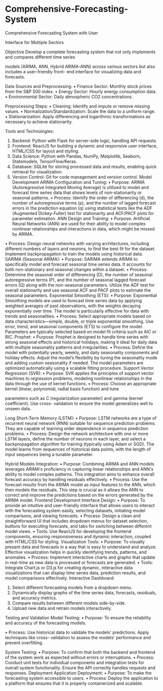 # Comprehensive-Forecasting-System
Comprehensive Forecasting System with User

Interface for Multiple Sectors

Objective
Develop a complete forecasting system that not only implements and compares different time series

models (ARIMA, ANN, Hybrid ARIMA-ANN) across various sectors but also includes a user-friendly front-
end interface for visualizing data and forecasts.

Data Sources and Preprocessing:
• Finance Sector: Monthly stock prices from the S&P 500 index.
• Energy Sector: Hourly energy consumption data.
• Environmental Sector: Daily atmospheric CO2 concentrations.

Preprocessing Steps:
• Cleaning: Identify and impute or remove missing values.
• Normalization/Standardization: Scale the data to a uniform range.
• Stationarization: Apply differencing and logarithmic transformations as necessary to achieve
stationarity.

Tools and Technologies:
1. Backend: Python with Flask for server-side logic, handling API requests.
2. Frontend: ReactJS for building a dynamic and responsive user interface, HTML/CSS for layout and
styling.
3. Data Science: Python with Pandas, NumPy, Matplotlib, Seaborn, Statsmodels, TensorFlow/Keras.
4. Database: SQLite for storing processed data and results, enabling quick retrieval for visualization.
5. Version Control: Git for code management and version control.
Model Development
ARIMA Configuration and Tuning:
• Purpose: ARIMA (Autoregressive Integrated Moving Average) is utilized to model and forecast time
series data that shows levels of non-stationarity or seasonal patterns.
• Process: Identify the order of differencing (d), the number of autoregressive terms (p), and the
number of lagged forecast errors in the prediction equation (q) using statistical tests like the ADF
(Augmented Dickey-Fuller) test for stationarity and ACF/PACF plots for parameter estimation.
ANN Design and Training:
• Purpose: Artificial Neural Networks (ANN) are used for their ability to model complex nonlinear
relationships and interactions in data, which might be missed by ARIMA.

• Process: Design neural networks with varying architectures, including different numbers of layers
and neurons, to find the best fit for the dataset. Implement backpropagation to train the models
using historical data.
SARIMA (Seasonal ARIMA):
• Purpose: SARIMA extends ARIMA to specifically model and forecast seasonal time series data. It
accounts for both non-stationary and seasonal changes within a dataset.
• Process: Determine the seasonal order of differencing (D), the number of seasonal autoregressive
terms (P), and the number of seasonal lagged forecast errors (Q) along with the non-seasonal
parameters. Utilize the ADF test for overall stationarity and use seasonal ACF and PACF plots to
estimate the seasonal parameters.
Exponential Smoothing (ETS):
• Purpose: Exponential Smoothing models are used to forecast time series data by applying weighted
averages of past observations, with the weights decaying exponentially over time. The model is
particularly effective for data with trends and seasonalities.
• Process: Select appropriate models based on data characteristics—simple, double, or triple
exponential smoothing. Use error, trend, and seasonal components (ETS) to configure the model.
Parameters are typically selected based on model fit criteria such as AIC or BIC.
Prophet:
• Purpose: Prophet is designed to handle time series with strong seasonal effects and historical
holidays, making it ideal for daily data with multiple seasonality patterns and irregularities.
• Process: Define the model with potentially yearly, weekly, and daily seasonality components and
holiday effects. Adjust the model’s flexibility by tuning the seasonality mode and adding custom
seasonality if needed. The model parameters are optimized automatically using a scalable fitting
procedure.
Support Vector Regression (SVR):
• Purpose: SVR applies the principles of support vector machines to regression problems, modeling
nonlinear relationships in the data through the use of kernel functions.
• Process: Choose an appropriate kernel (linear, polynomial, radial basis function) and tune

parameters such as C (regularization parameter) and gamma (kernel coefficient). Use cross-
validation to ensure the model generalizes well to unseen data.

Long Short-Term Memory (LSTM):
• Purpose: LSTM networks are a type of recurrent neural network (RNN) suitable for sequence
prediction problems. They are capable of learning order dependence in sequence prediction
problems.
• Process: Design the network architecture with one or more LSTM layers, define the number of
neurons in each layer, and select a backpropagation algorithm for training (typically using Adam or
SGD). The model learns from sequences of historical data points, with the length of input
sequences being a tunable parameter.

Hybrid Models Integration:
• Purpose: Combining ARIMA and ANN models leverages ARIMA's proficiency in capturing linear
relationships and ANN's ability to model complex patterns. This integration aims to enhance overall
forecast accuracy by handling residuals effectively.
• Process: Use the forecast results from the ARIMA model as input features to the ANN, which then
models the residuals. This step is crucial as it allows the ANN to correct and improve the predictions
based on the errors generated by the ARIMA model.
Frontend Development
Interface Design:
• Purpose: To provide an intuitive and user-friendly interface that allows users to interact with the
forecasting system easily, selecting datasets, initiating model comparisons, and viewing forecasts.
• Process: Design a clean and straightforward UI that includes dropdown menus for dataset
selection, buttons for executing forecasts, and tabs for switching between different model views.
• Tools: Use ReactJS for developing the frontend components, ensuring responsiveness and dynamic
interaction, coupled with HTML/CSS for styling.
Visualization Tools:
• Purpose: To visually present data and forecasts in a way that is easy to understand and analyze.
Effective visualization helps in quickly identifying trends, patterns, and anomalies.
• Process: Implement interactive charts and graphs that update in real-time as new data is processed
or forecasts are generated.
• Tools: Integrate Chart.js or D3.js for creating dynamic, interactive data visualizations that can display
time series data, prediction results, and model comparisons effectively.
Interactive Dashboard:
1. Select different forecasting models from a dropdown menu.
2. Dynamically display graphs of the time series data, forecasts, residuals, and accuracy metrics.
3. Compare results between different models side-by-side.
4. Upload new data and retrain models interactively.

Testing and Validation
Model Testing:
• Purpose: To ensure the reliability and accuracy of the forecasting models.

• Process: Use historical data to validate the models' predictions. Apply techniques like cross-
validation to assess the models' performance and prevent overfitting.

System Testing:
• Purpose: To confirm that both the backend and frontend of the system work as expected without
errors or interruptions.
• Process: Conduct unit tests for individual components and integration tests for overall system
functionality. Ensure the API correctly handles requests and responses.
Deployment
Application Deployment:
• Purpose: To make the forecasting system accessible to users.
• Process: Deploy the application to a platform that ensures that it is properly containerized and
scalable.


